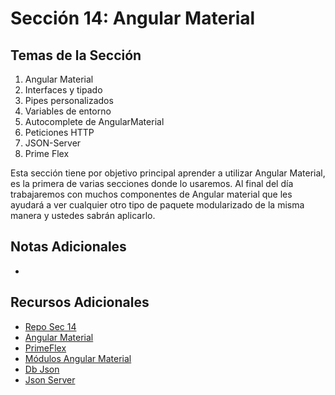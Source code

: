 # Sección 14: Angular Material

## Temas de la Sección
1. Angular Material
2. Interfaces y tipado
3. Pipes personalizados
4. Variables de entorno
5. Autocomplete de AngularMaterial
6. Peticiones HTTP
7. JSON-Server
8. Prime Flex

Esta sección tiene por objetivo principal aprender a utilizar Angular Material, es la primera de varias secciones donde lo usaremos. Al final del día trabajaremos con muchos componentes de Angular material que les ayudará a ver cualquier otro tipo de paquete modularizado de la misma manera y ustedes sabrán aplicarlo.

## Notas Adicionales
- 

## Recursos Adicionales
- [Repo Sec 14](https://github.com/Klerith/angular-heroes-app/tree/fin-seccion-14)
- [Angular Material](https://material.angular.io/)
- [PrimeFlex](https://primeflex.org/)
- [Módulos Angular Material](https://gist.github.com/Klerith/3d66c1fed17fba27fcd7e90088f8a242)
- [Db Json](https://gist.github.com/Klerith/e09f16f2ae9f6c9ebce6c648fc136072)
- [Json Server](https://www.npmjs.com/package/json-server)